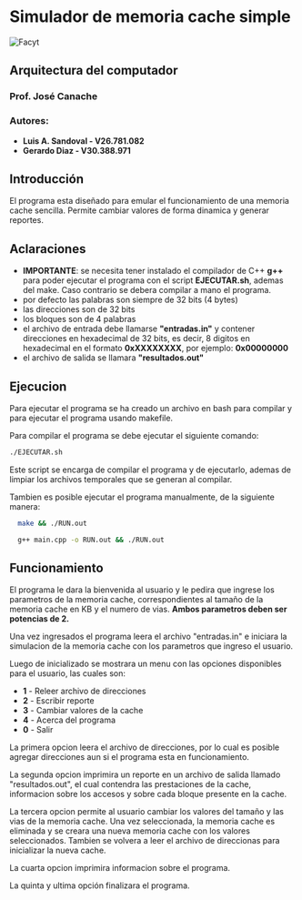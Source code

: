 # Simulador de memoria cache simple

![Facyt](https://i.imgur.com/6dG2xdx.png)

## Arquitectura del computador

### **Prof. José Canache**

### Autores:

- **Luis A. Sandoval - V26.781.082**
- **Gerardo Diaz - V30.388.971**

## Introducción

El programa esta diseñado para emular el funcionamiento de una memoria cache sencilla. Permite cambiar valores de forma dinamica y generar reportes.

## **Aclaraciones**

- **IMPORTANTE**: se necesita tener instalado el compilador de C++ **g++** para poder ejecutar el programa con el script **EJECUTAR.sh**, ademas del make. Caso contrario se debera compilar a mano el programa.
- por defecto las palabras son siempre de 32 bits (4 bytes)
- las direcciones son de 32 bits
- los bloques son de 4 palabras
- el archivo de entrada debe llamarse **"entradas.in"** y contener direcciones en hexadecimal de 32 bits, es decir, 8 digitos en hexadecimal en el formato **0xXXXXXXXX**, por ejemplo: **0x00000000**
- el archivo de salida se llamara **"resultados.out"**

## Ejecucion

Para ejecutar el programa se ha creado un archivo en bash para compilar y para ejecutar el programa usando makefile.

Para compilar el programa se debe ejecutar el siguiente comando:

```bash
./EJECUTAR.sh
```

Este script se encarga de compilar el programa y de ejecutarlo, ademas de limpiar los archivos temporales que se generan al compilar.

Tambien es posible ejecutar el programa manualmente, de la siguiente manera:

```bash
  make && ./RUN.out
```

```bash
  g++ main.cpp -o RUN.out && ./RUN.out
```

## Funcionamiento

El programa le dara la bienvenida al usuario y le pedira que ingrese los parametros de la memoria cache, correspondientes al tamaño de la memoria cache en KB y el numero de vias. **Ambos parametros deben ser potencias de 2.**

Una vez ingresados el programa leera el archivo "entradas.in" e iniciara la simulacion de la memoria cache con los parametros que ingreso el usuario.

Luego de inicializado se mostrara un menu con las opciones disponibles para el usuario, las cuales son:

- **1** - Releer archivo de direcciones
- **2** - Escribir reporte
- **3** - Cambiar valores de la cache
- **4** - Acerca del programa
- **0** - Salir

La primera opcion leera el archivo de direcciones, por lo cual es posible agregar direcciones aun si el programa esta en funcionamiento.

La segunda opcion imprimira un reporte en un archivo de salida llamado "resultados.out", el cual contendra las prestaciones de la cache, informacion sobre los accesos y sobre cada bloque presente en la cache.

La tercera opcion permite al usuario cambiar los valores del tamaño y las vias de la memoria cache. Una vez seleccionada, la memoria cache es eliminada y se creara una nueva memoria cache con los valores seleccionados. Tambien se volvera a leer el archivo de direccionas para inicializar la nueva cache.

La cuarta opcion imprimira informacion sobre el programa.

La quinta y ultima opción finalizara el programa.
